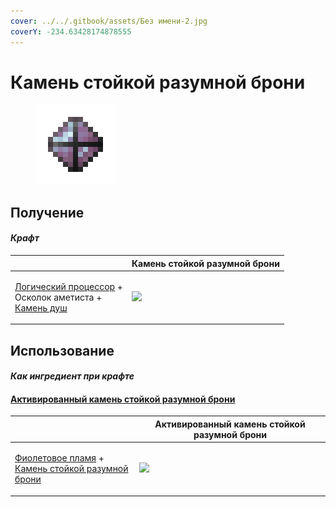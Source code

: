 ```yaml
---
cover: ../../.gitbook/assets/Без имени-2.jpg
coverY: -234.63428174878555
---
```


# Камень стойкой разумной брони

<figure><img src="../../.gitbook/assets/sentientarmourgem_steadfast_deactivated_128.png" alt=""><figcaption></figcaption></figure>

## Получение

#### _Крафт_

|                                                                                                                               |  Камень стойкой разумной брони                                           |
| ----------------------------------------------------------------------------------------------------------------------------- | ------------------------------------------------------------------------ |
| <p><a href="logic_processor.md">Логический процессор</a> +<br>Осколок аметиста +<br><a href="soulstone.md">Камень душ</a></p> | ![](../../.gitbook/assets/sentientarmourgem\_steadfast\_deactivated.png) |

## Использование

#### _Как ингредиент при крафте_

#### [Активированный камень стойкой разумной брони](sentientarmourgem_steadfast_activated.md)

|                                                                                                                                                   |  Активированный камень стойкой разумной брони                          |
| ------------------------------------------------------------------------------------------------------------------------------------------------- | ---------------------------------------------------------------------- |
| <p><a href="purple_blaze.md">Фиолетовое пламя</a> +<br><a href="sentientarmourgem_steadfast_deactivated.md">Камень стойкой разумной брони</a></p> | ![](../../.gitbook/assets/sentientarmourgem\_steadfast\_activated.png) |

